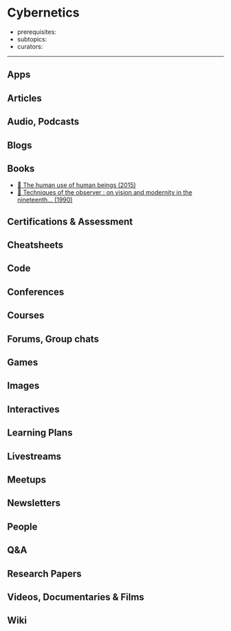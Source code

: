 # Cybernetics

- prerequisites:
- subtopics:
- curators:

------

## Apps


## Articles

## Audio, Podcasts

## Blogs

## Books
- [📕 The human use of human beings (2015)](https://www.amazon.com/Human-Use-Beings-Cybernetics-Society/dp/0306803208)
- [📕 Techniques of the observer : on vision and modernity in the nineteenth… (1990)](http://www.goodreads.com/book/show/18077903-creativity-inc)


## Certifications & Assessment

## Cheatsheets

## Code

## Conferences

## Courses

## Forums, Group chats

## Games

## Images

## Interactives

## Learning Plans

## Livestreams

## Meetups

## Newsletters

## People

## Q&A

## Research Papers

## Videos, Documentaries & Films

## Wiki
